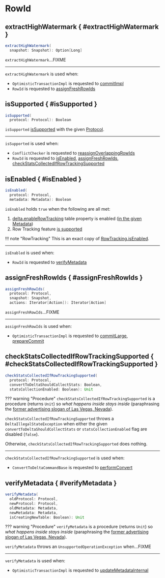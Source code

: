 # RowId

## extractHighWatermark { #extractHighWatermark }

```scala
extractHighWatermark(
  snapshot: Snapshot): Option[Long]
```

`extractHighWatermark`...FIXME

---

`extractHighWatermark` is used when:

* `OptimisticTransactionImpl` is requested to [commitImpl](../OptimisticTransactionImpl.md#commitImpl)
* `RowId` is requested to [assignFreshRowIds](#assignFreshRowIds)

## isSupported { #isSupported }

```scala
isSupported(
  protocol: Protocol): Boolean
```

`isSupported` [isSupported](RowTracking.md#isSupported) with the given [Protocol](../Protocol.md).

---

`isSupported` is used when:

* `ConflictChecker` is requested to [reassignOverlappingRowIds](../ConflictChecker.md#reassignOverlappingRowIds)
* `RowId` is requested to [isEnabled](#isEnabled), [assignFreshRowIds](#assignFreshRowIds), [checkStatsCollectedIfRowTrackingSupported](#checkStatsCollectedIfRowTrackingSupported)

## isEnabled { #isEnabled }

```scala
isEnabled(
  protocol: Protocol,
  metadata: Metadata): Boolean
```

`isEnabled` holds `true` when the following are all met:

1. [delta.enableRowTracking](../table-properties/DeltaConfigs.md#enableRowTracking) table property is enabled ([in the given Metadata](../table-properties/DeltaConfig.md#fromMetaData))
1. Row Tracking feature [is supported](#isSupported)

!!! note "RowTracking"
    This is an exact copy of [RowTracking.isEnabled](RowTracking.md#isEnabled).

---

`isEnabled` is used when:

* `RowId` is requested to [verifyMetadata](#verifyMetadata)

## assignFreshRowIds { #assignFreshRowIds }

```scala
assignFreshRowIds(
  protocol: Protocol,
  snapshot: Snapshot,
  actions: Iterator[Action]): Iterator[Action]
```

`assignFreshRowIds`...FIXME

---

`assignFreshRowIds` is used when:

* `OptimisticTransactionImpl` is requested to [commitLarge](../OptimisticTransactionImpl.md#commitLarge), [prepareCommit](../OptimisticTransactionImpl.md#prepareCommit)

## checkStatsCollectedIfRowTrackingSupported { #checkStatsCollectedIfRowTrackingSupported }

```scala
checkStatsCollectedIfRowTrackingSupported(
  protocol: Protocol,
  convertToDeltaShouldCollectStats: Boolean,
  statsCollectionEnabled: Boolean): Unit
```

??? warning "Procedure"
    `checkStatsCollectedIfRowTrackingSupported` is a procedure (returns `Unit`) so _what happens inside stays inside_ (paraphrasing the [former advertising slogan of Las Vegas, Nevada](https://idioms.thefreedictionary.com/what+happens+in+Vegas+stays+in+Vegas)).

`checkStatsCollectedIfRowTrackingSupported` throws a `DeltaIllegalStateException` when either the given `convertToDeltaShouldCollectStats` or `statsCollectionEnabled` flag are disabled (`false`).

Otherwise, `checkStatsCollectedIfRowTrackingSupported` does nothing.

---

`checkStatsCollectedIfRowTrackingSupported` is used when:

* `ConvertToDeltaCommandBase` is requested to [performConvert](../commands/convert/ConvertToDeltaCommand.md#performConvert)

## verifyMetadata { #verifyMetadata }

```scala
verifyMetadata(
  oldProtocol: Protocol,
  newProtocol: Protocol,
  oldMetadata: Metadata,
  newMetadata: Metadata,
  isCreatingNewTable: Boolean): Unit
```

??? warning "Procedure"
    `verifyMetadata` is a procedure (returns `Unit`) so _what happens inside stays inside_ (paraphrasing the [former advertising slogan of Las Vegas, Nevada](https://idioms.thefreedictionary.com/what+happens+in+Vegas+stays+in+Vegas)).

`verifyMetadata` throws an `UnsupportedOperationException` when...FIXME

---

`verifyMetadata` is used when:

* `OptimisticTransactionImpl` is requested to [updateMetadataInternal](../OptimisticTransactionImpl.md#updateMetadataInternal)
